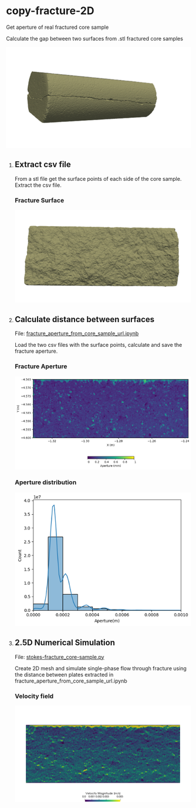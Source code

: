 # copy-fracture-2D
Get aperture of real fractured core sample

Calculate the gap between two surfaces from .stl fractured core samples

![Core sample](https://github.com/mfdali/copy-fracture-2D/blob/main/ILB-4-15_git.png?raw=true)

1. ## Extract csv file
   From a stl file get the surface points of each side of the core sample. Extract the csv file.

   ### Fracture Surface
   ![Surface A](https://github.com/mfdali/copy-fracture-2D/blob/main/ILB-4-15_A.png?raw=true)

3. ## Calculate distance between surfaces
   
   File: [fracture_aperture_from_core_sample_url.ipynb](https://github.com/mfdali/copy-fracture-2D/blob/main/fracture_aperture_from_core_sample_url.ipynb)
   
   Load the two csv files with the surface points, calculate and save the fracture aperture.
   
   ### Fracture Aperture
   ![Heatmap](https://github.com/mfdali/copy-fracture-2D/blob/main/heatmap.png?raw=true)

   ### Aperture distribution
   ![Histogram](https://github.com/mfdali/copy-fracture-2D/blob/main/histogram.png?raw=true)

5. ## 2.5D Numerical Simulation
   
   File: [stokes-fracture_core-sample.py](https://github.com/mfdali/copy-fracture-2D/blob/main/stokes-fracture_core-sample.py)
   
   Create 2D mesh and simulate single-phase flow through fracture using the distance between plates extracted in fracture_aperture_from_core_sample_url.ipynb

   ### Velocity field
   ![Velocity](https://github.com/mfdali/copy-fracture-2D/blob/main/stokes-ss-hvar-ILB_4_15_2e5-0-u.png?raw=true)
